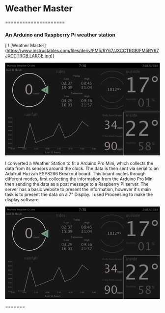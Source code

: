 # Weather Master
=====================


### An Arduino and Raspberry Pi weather station


[ ! [Weather Master] (https://www.instructables.com/files/deriv/FM5/RY67/JXCCTRGB/FM5RY67JXCCTRGB.LARGE.jpg)]

![Raspberry Pi Display](https://raw.githubusercontent.com/tri5tan/WeatherMaster/master/Misc/pi_screen.png)




I converted a Weather Station to fit a Arduino Pro Mini, which collects the data from its sensors around the clock. The data is then sent via serial to an Adafruit Huzzah ESP8266 Breakout board. This board cycles through different modes, first collecting the information from the Arduino Pro Mini then sending the data as a post message to a Raspberry Pi server. The server has a basic website to present the information, however it's main task is to present the data on a 7" Display. I used Proceesing to make the display software.


![Raspberry Pi Display](Misc/pi_screen.png)


=======


